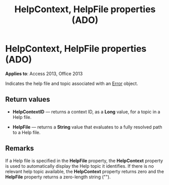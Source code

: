 ﻿---
title: HelpContext, HelpFile properties (ADO)
TOCTitle: HelpContext, HelpFile properties (ADO)
ms:assetid: 8a79f994-f17c-2983-0593-095801be762e
ms:mtpsurl: https://msdn.microsoft.com/library/JJ249608(v=office.15)
ms:contentKeyID: 48546194
ms.date: 10/17/2018
mtps_version: v=office.15
---

# HelpContext, HelpFile properties (ADO)

**Applies to**: Access 2013, Office 2013

Indicates the help file and topic associated with an [Error](error-object-ado.md) object.

## Return values

- **HelpContextID** — returns a context ID, as a **Long** value, for a topic in a Help file.

- **HelpFile** — returns a **String** value that evaluates to a fully resolved path to a Help file.

## Remarks

If a Help file is specified in the **HelpFile** property, the **HelpContext** property is used to automatically display the Help topic it identifies. If there is no relevant help topic available, the **HelpContext** property returns zero and the **HelpFile** property returns a zero-length string ("").

